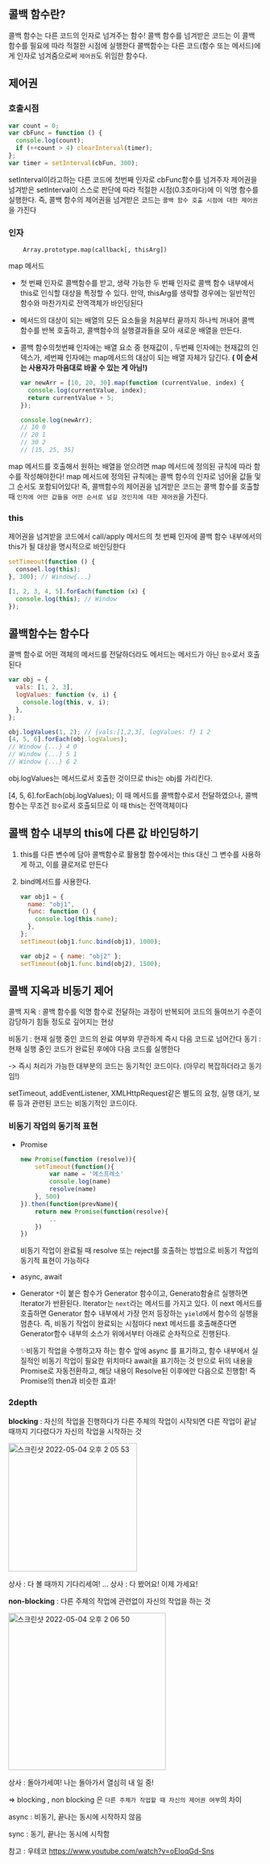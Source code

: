 ## 콜백 함수란?

콜백 함수는 다른 코드의 인자로 넘겨주는 함수!
콜백 함수를 넘겨받은 코드는 이 콜백 함수를 필요에 따라 적절한 시점에 실행한다
콜백함수는 다른 코드(함수 또는 메서드)에게 인자로 넘겨줌으로써 `제어권`도 위임한 함수다.

## 제어권

### 호출시점

```jsx
var count = 0;
var cbFunc = function () {
  console.log(count);
  if (++count > 4) clearInterval(timer);
};
var timer = setInterval(cbFun, 300);
```

setInterval이라고하는 다른 코드에 첫번째 인자로 cbFunc함수를 넘겨주자 제어권을 넘겨받은 setInterval이 스스로 판단에 따라 적절한 시점(0.3초마다)에 이 익명 함수를 실행한다. 즉, 콜백 함수의 제어권을 넘겨받은 코드는 `콜백 함수 호출 시점에 대한 제어권`을 가진다

### 인자

```
    Array.prototype.map(callback[, thisArg])
```

map 메서드

- 첫 번째 인자로 콜백함수를 받고, 생략 가능한 두 번째 인자로 콜백 함수 내부에서 this로 인식할 대상을 특정할 수 있다. 만약, thisArg를 생략할 경우에는 일반적인 함수와 마찬가지로 전역객체가 바인딩된다

- 메서드의 대상이 되는 배열의 모든 요소들을 처음부터 끝까지 하나씩 꺼내어 콜백 함수를 반복 호출하고, 콜백함수의 실행결과들을 모아 새로운 배열을 만든다.
- 콜백 함수의첫번째 인자에는 배열 요소 중 현재값이 , 두번째 인자에는 현재값의 인덱스가, 세번째 인자에는 map메서드의 대상이 되는 배열 자체가 담긴다. **( 이 순서는 사용자가 마음대로 바꿀 수 있는 게 아님!)**

  ```jsx
  var newArr = [10, 20, 30].map(function (currentValue, index) {
    console.log(currentValue, index);
    return currentValue + 5;
  });

  console.log(newArr);
  // 10 0
  // 20 1
  // 30 2
  // [15, 25, 35]
  ```

map 메서드를 호출해서 원하는 배열을 얻으려면 map 메서드에 정의된 규칙에 따라 함수를 작성해야한다! map 메서드에 정의된 규칙에는 콜백 함수의 인자로 넘어올 값들 및 그 순서도 포함되어있다! 즉, 콜백함수의 제어권을 넘겨받은 코드는 콜백 함수를 호출할 때 `인자에 어떤 값들을 어떤 순서로 넘길 것인지에 대한 제어권`을 가진다.

### this

제어권을 넘겨받을 코드에서 call/apply 메서드의 첫 번째 인자에 콜백 함수 내부에서의 this가 될 대상을 명시적으로 바인딩한다

```jsx
setTimeout(function () {
  consoel.log(this);
}, 300); // Window{...}

[1, 2, 3, 4, 5].forEach(function (x) {
  console.log(this); // Window
});
```

## 콜백함수는 함수다

콜백 함수로 어떤 객체의 메서드를 전달하더라도 메서드는 메서드가 아닌 `함수`로서 호출된다

```jsx
var obj = {
  vals: [1, 2, 3],
  logValues: function (v, i) {
    console.log(this, v, i);
  },
};

obj.logValues(1, 2); // {vals:[1,2,3], logValues: f} 1 2
[4, 5, 6].forEach(obj.logValues);
// Window {...} 4 0
// Window {...} 5 1
// Window {...} 6 2
```

obj.logValues는 메서드로서 호출한 것이므로 this는 obj를 가리킨다.

[4, 5, 6].forEach(obj.logValues); 이 때 메서드를 콜백함수로서 전달하였으나, 콜백함수는 무조건 `함수`로서 호출되므로 이 때 this는 전역객체이다

## 콜백 함수 내부의 this에 다른 값 바인딩하기

1. this를 다른 변수에 담아 콜백함수로 활용할 함수에서는 this 대신 그 변수를 사용하게 하고, 이를 클로저로 만든다
2. bind메서드를 사용한다.

   ```jsx
   var obj1 = {
     name: "obj1",
     func: function () {
       console.log(this.name);
     },
   };
   setTimeout(obj1.func.bind(obj1), 1000);

   var obj2 = { name: "obj2" };
   setTimeout(obj1.func.bind(obj2), 1500);
   ```

## 콜백 지옥과 비동기 제어

콜백 지옥 : 콜백 함수를 익명 함수로 전달하는 과정이 반복되어 코드의 들여쓰기 수준이 감당하기 힘들 정도로 깊어지는 현상

비동기 : 현재 실행 중인 코드의 완료 여부와 무관하게 즉시 다음 코드로 넘어간다
동기 : 현재 실행 중인 코드가 완료된 후에야 다음 코드를 실행한다

-> 즉시 처리가 가능한 대부분의 코드는 동기적인 코드이다. (아무리 복잡하더라고 동기임!)

setTimeout, addEventListener, XMLHttpRequest같은 별도의 요청, 실행 대기, 보류 등과 관련된 코드는 비동기적인 코드이다.

### 비동기 작업의 동기적 표현

- Promise
  ```jsx
  new Promise(function (resolve)){
      setTimeout(function(){
          var name = '에스프레소'
          console.log(name)
          resolve(name)
      }, 500)
  }).then(function(prevName){
      return new Promise(function(resolve){
          ..
      })
  })
  ```
  비동기 작업이 완료될 때 resolve 또는 reject를 호출하는 방법으로 비동기 작업의 동기적 표현이 가능하다
- async, await
- Generator
  `*`이 붙은 함수가 Generator 함수이고, Generato함술르 실행하면 Iterator가 반환된다. Iterator는 `next`라는 메서드를 가지고 있다.
  이 next 메서드를 호출하면 Generator 함수 내부에서 가장 먼저 등장하는 `yield`에서 함수의 실행을 멈춘다.
  즉, 비동기 작업이 완료되는 시점마다 next 메서드를 호출해준다면 Generator함수 내부의 소스가 위에서부터 아래로 순차적으로 진행된다.

  ✨비동기 작업을 수행하고자 하는 함수 앞에 async 를 표기하고, 함수 내부에서 실질적인 비동기 작업이 필요한 위치마다 await을 표기하는 것 만으로 뒤의 내용을 Promise로 자동전환하고, 해당 내용이 Resolve된 이후에만 다음으로 진행함! 즉 Promise의 then과 비슷한 효과!

### 2depth
**blocking** : 자신의 작업을 진행하다가 다른 주체의 작업이 시작되면 다른 작업이 끝날 때까지 기다렸다가 자신의 작업을 시작하는 것

<img width="255" alt="스크린샷 2022-05-04 오후 2 05 53" src="https://user-images.githubusercontent.com/72402747/166625612-a00059ef-70a6-4389-aa45-a1eb4f50400f.png">

상사 : 다 볼 때까지 기다리세여! 
...
상사 : 다 봤어요! 이제 가세요!

**non-blocking** : 다른 주체의 작업에 관련없이 자신의 작업을 하는 것

<img width="312" alt="스크린샷 2022-05-04 오후 2 06 50" src="https://user-images.githubusercontent.com/72402747/166625696-b5824b05-a1c4-4db4-95d3-0d82e09d6e1d.png">

상사 : 돌아가세여!
나는 돌아가서 열심히 내 일 중!

=> blocking , non blocking 은 `다른 주체가 작업할 때 자신의 제어권 여부`의 차이 

async : 비동기, 끝나는 동시에 시작하지 않음

sync : 동기, 끝나는 동시에 시작함

참고 : 우테코 https://www.youtube.com/watch?v=oEIoqGd-Sns